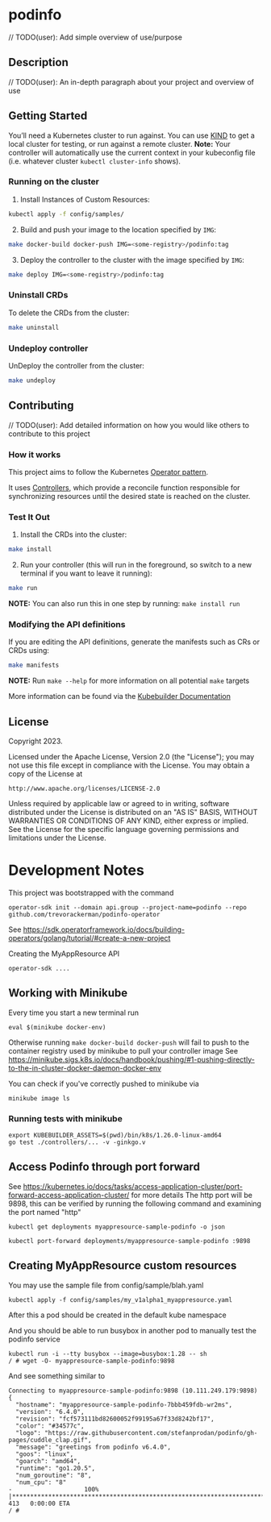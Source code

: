 # podinfo
// TODO(user): Add simple overview of use/purpose

## Description
// TODO(user): An in-depth paragraph about your project and overview of use

## Getting Started
You’ll need a Kubernetes cluster to run against. You can use [KIND](https://sigs.k8s.io/kind) to get a local cluster for testing, or run against a remote cluster.
**Note:** Your controller will automatically use the current context in your kubeconfig file (i.e. whatever cluster `kubectl cluster-info` shows).

### Running on the cluster
1. Install Instances of Custom Resources:

```sh
kubectl apply -f config/samples/
```

2. Build and push your image to the location specified by `IMG`:

```sh
make docker-build docker-push IMG=<some-registry>/podinfo:tag
```

3. Deploy the controller to the cluster with the image specified by `IMG`:

```sh
make deploy IMG=<some-registry>/podinfo:tag
```

### Uninstall CRDs
To delete the CRDs from the cluster:

```sh
make uninstall
```

### Undeploy controller
UnDeploy the controller from the cluster:

```sh
make undeploy
```

## Contributing
// TODO(user): Add detailed information on how you would like others to contribute to this project

### How it works
This project aims to follow the Kubernetes [Operator pattern](https://kubernetes.io/docs/concepts/extend-kubernetes/operator/).

It uses [Controllers](https://kubernetes.io/docs/concepts/architecture/controller/),
which provide a reconcile function responsible for synchronizing resources until the desired state is reached on the cluster.

### Test It Out
1. Install the CRDs into the cluster:

```sh
make install
```

2. Run your controller (this will run in the foreground, so switch to a new terminal if you want to leave it running):

```sh
make run
```

**NOTE:** You can also run this in one step by running: `make install run`

### Modifying the API definitions
If you are editing the API definitions, generate the manifests such as CRs or CRDs using:

```sh
make manifests
```

**NOTE:** Run `make --help` for more information on all potential `make` targets

More information can be found via the [Kubebuilder Documentation](https://book.kubebuilder.io/introduction.html)

## License

Copyright 2023.

Licensed under the Apache License, Version 2.0 (the "License");
you may not use this file except in compliance with the License.
You may obtain a copy of the License at

    http://www.apache.org/licenses/LICENSE-2.0

Unless required by applicable law or agreed to in writing, software
distributed under the License is distributed on an "AS IS" BASIS,
WITHOUT WARRANTIES OR CONDITIONS OF ANY KIND, either express or implied.
See the License for the specific language governing permissions and
limitations under the License.

# Development Notes

This project was bootstrapped with the command
```
operator-sdk init --domain api.group --project-name=podinfo --repo github.com/trevorackerman/podinfo-operator
```
See https://sdk.operatorframework.io/docs/building-operators/golang/tutorial/#create-a-new-project

Creating the MyAppResource API
```
operator-sdk ....
```


## Working with Minikube

Every time you start a new terminal run

```
eval $(minikube docker-env)
```

Otherwise running `make docker-build docker-push` will fail to push to the container registry used by minikube to pull your controller image
See https://minikube.sigs.k8s.io/docs/handbook/pushing/#1-pushing-directly-to-the-in-cluster-docker-daemon-docker-env

You can check if you've correctly pushed to minikube via

```
minikube image ls
```

### Running tests with minikube

```
export KUBEBUILDER_ASSETS=$(pwd)/bin/k8s/1.26.0-linux-amd64
go test ./controllers/... -v -ginkgo.v
```

## Access Podinfo through port forward

See https://kubernetes.io/docs/tasks/access-application-cluster/port-forward-access-application-cluster/ for more details
The http port will be 9898, this can be verified by running the following command and examining the port named "http"
```
kubectl get deployments myappresource-sample-podinfo -o json
```

```
kubectl port-forward deployments/myappresource-sample-podinfo :9898
```

## Creating MyAppResource custom resources

You may use the sample file from config/sample/blah.yaml

```
kubectl apply -f config/samples/my_v1alpha1_myappresource.yaml   
```

After this a pod should be created in the default kube namespace

And you should be able to run busybox in another pod to manually test the podinfo service
```
kubectl run -i --tty busybox --image=busybox:1.28 -- sh
/ # wget -O- myappresource-sample-podinfo:9898
```

And see something similar to

```
Connecting to myappresource-sample-podinfo:9898 (10.111.249.179:9898)
{
  "hostname": "myappresource-sample-podinfo-7bbb459fdb-wr2ms",
  "version": "6.4.0",
  "revision": "fcf573111bd82600052f99195a67f33d8242bf17",
  "color": "#34577c",
  "logo": "https://raw.githubusercontent.com/stefanprodan/podinfo/gh-pages/cuddle_clap.gif",
  "message": "greetings from podinfo v6.4.0",
  "goos": "linux",
  "goarch": "amd64",
  "runtime": "go1.20.5",
  "num_goroutine": "8",
  "num_cpu": "8"
-                    100% |*******************************************************************************************************************************************************************|   413   0:00:00 ETA
/ #

```

